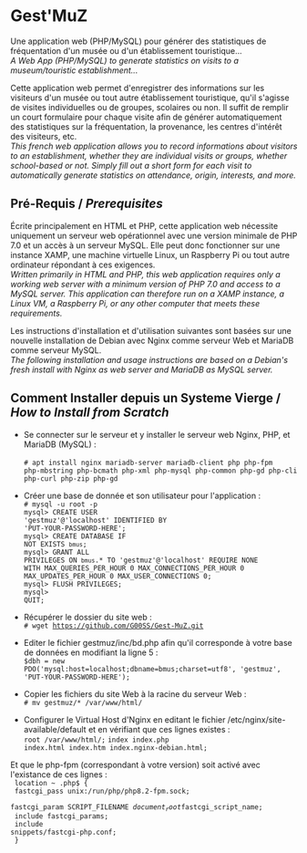 # Gest'MuZ
Une application web (PHP/MySQL) pour générer des statistiques de fréquentation d'un musée ou d'un établissement touristique...</br>
*A Web App (PHP/MySQL) to generate statistics on visits to a museum/touristic establishment...*

Cette application web permet d'enregistrer des informations sur les visiteurs d'un musée ou tout autre établissement touristique, qu'il s'agisse de visites individuelles ou de groupes, scolaires ou non.
Il suffit de remplir un court formulaire pour chaque visite afin de générer automatiquement des statistiques sur la fréquentation, la provenance, les centres d'intérêt des visiteurs, etc.</br>
*This french web application allows you to record informations about visitors to an establishment, whether they are individual visits or groups, whether school-based or not.
Simply fill out a short form for each visit to automatically generate statistics on attendance, origin, interests, and more.*

## Pré-Requis / *Prerequisites*
Écrite principalement en HTML et PHP, cette application web nécessite uniquement un serveur web opérationnel avec une version minimale de PHP 7.0 et un accès à un serveur MySQL. Elle peut donc fonctionner sur une instance XAMP, une machine virtuelle Linux, un Raspberry Pi ou tout autre ordinateur répondant à ces exigences.</br>
*Written primarily in HTML and PHP, this web application requires only a working web server with a minimum version of PHP 7.0 and access to a MySQL server. This application can therefore run on a XAMP instance, a Linux VM, a Raspberry Pi, or any other computer that meets these requirements.*

Les instructions d'installation et d'utilisation suivantes sont basées sur une nouvelle installation de Debian avec Nginx comme serveur Web et MariaDB comme serveur MySQL.</br>
*The following installation and usage instructions are based on a Debian's fresh install with Nginx as web server and MariaDB as MySQL server.*

## Comment Installer depuis un Systeme Vierge / *How to Install from Scratch*

* Se connecter sur le serveur et y installer le serveur web Nginx, PHP, et MariaDB (MySQL) :</br>  
<code># apt install nginx mariadb-server mariadb-client php php-fpm php-mbstring php-bcmath php-xml php-mysql php-common php-gd php-cli php-curl php-zip php-gd</code>

* Créer une base de donnée et son utilisateur pour l'application :</br>
<code># mysql -u root -p</code></br>
<code>mysql> CREATE USER 'gestmuz'@'localhost' IDENTIFIED BY 'PUT-YOUR-PASSWORD-HERE';</code></br>
<code>mysql> CREATE DATABASE IF NOT EXISTS `bmus`;</code></br>
<code>mysql> GRANT ALL PRIVILEGES ON `bmus`.* TO 'gestmuz'@'localhost' REQUIRE NONE WITH MAX_QUERIES_PER_HOUR 0 MAX_CONNECTIONS_PER_HOUR 0 MAX_UPDATES_PER_HOUR 0 MAX_USER_CONNECTIONS 0;</code></br>
<code>mysql> FLUSH PRIVILEGES;</code></br>
<code>mysql> QUIT;</code>

* Récupérer le dossier du site web :</br>
<code># wget https://github.com/G00SS/Gest-MuZ.git</code>

* Editer le fichier gestmuz/inc/bd.php afin qu'il corresponde à votre base de données en modifiant la ligne 5 :</br>
<code>$dbh = new PDO('mysql:host=localhost;dbname=bmus;charset=utf8', 'gestmuz', 'PUT-YOUR-PASSWORD-HERE');</code>

* Copier les fichiers du site Web à la racine du serveur Web :</br>
<code># mv gestmuz/* /var/www/html/</code>

* Configurer le Virtual Host d'Nginx en editant le fichier /etc/nginx/site-available/default et en vérifiant que ces lignes existes :</br> 
<code>root /var/www/html/;</code>
<code>index index.php index.html index.htm index.nginx-debian.html;</code></br>

Et que le php-fpm (correspondant à votre version) soit activé avec l'existance de ces lignes :</br>
<code> location ~ \.php$ {</code></br>
<code>    fastcgi_pass unix:/run/php/php8.2-fpm.sock;</code></br>
<code>    fastcgi_param SCRIPT_FILENAME $document_root$fastcgi_script_name;</code></br>
<code>    include fastcgi_params;</code></br>
<code>    include snippets/fastcgi-php.conf;</code></br>
<code>  }</code></br>

